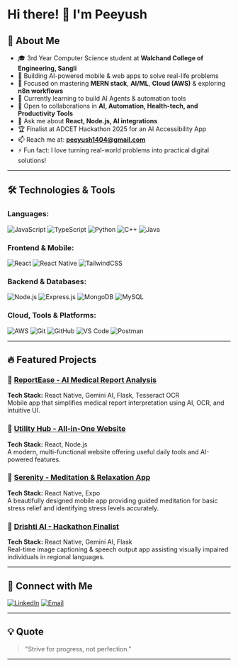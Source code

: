 # Hi there! 👋 I'm Peeyush

## 🚀 About Me
- 🎓 3rd Year Computer Science student at **Walchand College of Engineering, Sangli**
- 🔭 Building AI-powered mobile & web apps to solve real-life problems
- 🌱 Focused on mastering **MERN stack**, **AI/ML**, **Cloud (AWS)** & exploring **n8n workflows**
- 👀 Currently learning to build AI Agents & automation tools
- 👯 Open to collaborations in **AI, Automation, Health-tech, and Productivity Tools**
- 💬 Ask me about **React, Node.js, AI integrations**
- 🏆 Finalist at ADCET Hackathon 2025 for an AI Accessibility App
- 📫 Reach me at: **peeyush1404@gmail.com**
- ⚡ Fun fact: I love turning real-world problems into practical digital solutions!

---

## 🛠️ Technologies & Tools

### Languages:
![JavaScript](https://img.shields.io/badge/-JavaScript-F7DF1E?style=flat-square&logo=javascript&logoColor=black)
![TypeScript](https://img.shields.io/badge/-TypeScript-3178C6?style=flat-square&logo=typescript&logoColor=white)
![Python](https://img.shields.io/badge/-Python-3776AB?style=flat-square&logo=python&logoColor=white)
![C++](https://img.shields.io/badge/-C++-00599C?style=flat-square&logo=cplusplus&logoColor=white)
![Java](https://img.shields.io/badge/-Java-007396?style=flat-square&logo=java&logoColor=white)

### Frontend & Mobile:
![React](https://img.shields.io/badge/-React-61DAFB?style=flat-square&logo=react&logoColor=black)
![React Native](https://img.shields.io/badge/-React%20Native-61DAFB?style=flat-square&logo=react&logoColor=black)
![TailwindCSS](https://img.shields.io/badge/-TailwindCSS-38B2AC?style=flat-square&logo=tailwindcss&logoColor=white)

### Backend & Databases:
![Node.js](https://img.shields.io/badge/-Node.js-339933?style=flat-square&logo=nodedotjs&logoColor=white)
![Express.js](https://img.shields.io/badge/-Express.js-000000?style=flat-square&logo=express&logoColor=white)
![MongoDB](https://img.shields.io/badge/-MongoDB-47A248?style=flat-square&logo=mongodb&logoColor=white)
![MySQL](https://img.shields.io/badge/-MySQL-4479A1?style=flat-square&logo=mysql&logoColor=white)

### Cloud, Tools & Platforms:
![AWS](https://img.shields.io/badge/-AWS-232F3E?style=flat-square&logo=amazonaws&logoColor=white)
![Git](https://img.shields.io/badge/-Git-F05032?style=flat-square&logo=git&logoColor=white)
![GitHub](https://img.shields.io/badge/-GitHub-181717?style=flat-square&logo=github&logoColor=white)
![VS Code](https://img.shields.io/badge/-VS%20Code-007ACC?style=flat-square&logo=visualstudiocode&logoColor=white)
![Postman](https://img.shields.io/badge/-Postman-FF6C37?style=flat-square&logo=postman&logoColor=white)

---

## 🔥 Featured Projects

### 🌟 [ReportEase - AI Medical Report Analysis](https://github.com/Peeyush-1404/ReportEase)
**Tech Stack:** React Native, Gemini AI, Flask, Tesseract OCR  
Mobile app that simplifies medical report interpretation using AI, OCR, and intuitive UI.

### 🌟 [Utility Hub - All-in-One Website](https://github.com/Peeyush-1404/utilityHub)
**Tech Stack:** React, Node.js  
A modern, multi-functional website offering useful daily tools and AI-powered features.

### 🌟 [Serenity - Meditation & Relaxation App](https://github.com/Peeyush-1404/serinity)
**Tech Stack:** React Native, Expo  
A beautifully designed mobile app providing guided meditation  for basic stress relief and identifying stress levels accurately.

### 🌟 [Drishti AI - Hackathon Finalist](https://github.com/Peeyush-1404/Drishti_Ai)
**Tech Stack:** React Native, Gemini AI, Flask  
Real-time image captioning & speech output app assisting visually impaired individuals in regional languages.

---

## 🤝 Connect with Me

[![LinkedIn](https://img.shields.io/badge/-LinkedIn-0077B5?style=flat-square&logo=linkedin&logoColor=white)](https://linkedin.com/in/peeyush1404)
[![Email](https://img.shields.io/badge/-Email-D14836?style=flat-square&logo=gmail&logoColor=white)](mailto:peeyush1404@gmail.com)

---

## 💡 Quote
> "Strive for progress, not perfection."

---


